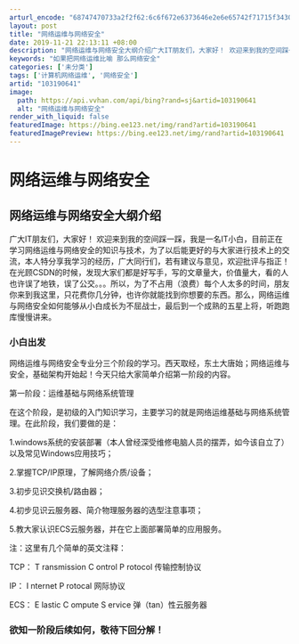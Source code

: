 ```yaml
---
arturl_encode: "68747470733a2f2f62:6c6f672e6373646e2e6e65742f71715f34303236323239352f:61727469636c652f64657461696c732f313033313930363431"
layout: post
title: "网络运维与网络安全"
date: 2019-11-21 22:13:11 +08:00
description: "网络运维与网络安全大纲介绍广大IT朋友们，大家好！ 欢迎来到我的空间踩一踩，我是一名IT小白，目前正"
keywords: "如果把网络运维比喻 那么网络安全"
categories: ['未分类']
tags: ['计算机网络运维', '网络安全']
artid: "103190641"
image:
  path: https://api.vvhan.com/api/bing?rand=sj&artid=103190641
  alt: "网络运维与网络安全"
render_with_liquid: false
featuredImage: https://bing.ee123.net/img/rand?artid=103190641
featuredImagePreview: https://bing.ee123.net/img/rand?artid=103190641
---
```


# 网络运维与网络安全

## 网络运维与网络安全大纲介绍

广大IT朋友们，大家好！ 欢迎来到我的空间踩一踩，我是一名IT小白，目前正在学习网络运维与网络安全的知识与技术，为了以后能更好的与大家进行技术上的交流，本人特分享我学习的经历，广大同行们，若有建议与意见，欢迎批评与指正！在光顾CSDN的时候，发现大家们都是好写手，写的文章量大，价值量大，看的人也许误了地铁，误了公交。。。所以，为了不占用（浪费）每个人太多的时间，朋友你来到我这里，只花费你几分钟，也许你就能找到你想要的东西。那么，网络运维与网络安全如何能够从小白成长为不屈战士，最后到一个成熟的五星上将，听跑跑库慢慢讲来。

### 小白出发

网络运维与网络安全专业分三个阶段的学习。西天取经，东土大唐始；网络运维与安全，基础架构开始起！今天只给大家简单介绍第一阶段的内容。
  

第一阶段：运维基础与网络系统管理
  
在这个阶段，是初级的入门知识学习，主要学习的就是网络运维基础与网络系统管理。在此阶段，我们要做的是：
  
1.windows系统的安装部署（本人曾经深受维修电脑人员的摆弄，如今该自立了）以及常见Windows应用技巧；
  
2.掌握TCP/IP原理，了解网络介质/设备；
  
3.初步见识交换机/路由器；
  
4.初步见识云服务器、简介物理服务器的选型注意事项；
  
5.教大家认识ECS云服务器，并在它上面部署简单的应用服务。

注：这里有几个简单的英文注释：
  
TCP：
T
ransmission
C
ontrol
P
rotocol 传输控制协议
  
IP：
I
nternet
P
rotocal 网际协议
  
ECS：
E
lastic
C
ompute
S
ervice 弹（tan）性云服务器

### 欲知一阶段后续如何，敬待下回分解！